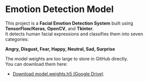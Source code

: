 # Emotion Detection Model 

This project is a **Facial Emotion Detection System** built using **TensorFlow/Keras**, **OpenCV**, and **Tkinter**.  
It detects human facial expressions and classifies them into seven categories:

**Angry, Disgust, Fear, Happy, Neutral, Sad, Surprise**


The model weights are too large to store in GitHub directly.  
You can download them here:

- [Download model.weights.h5 (Google Drive)]((https://drive.google.com/file/d/1CWN2ZbszU09mcc9TKfzS7T_5qmdMC9Iz/view?usp=drive_link))
